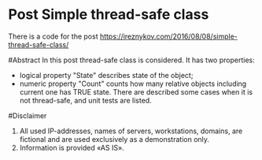 # Post Simple thread-safe class
There is a code for the post https://ireznykov.com/2016/08/08/simple-thread-safe-class/

#Abstract
In this post thread-safe class is considered. It has two properties:
- logical property "State" describes state of the object;
- numeric property "Count" counts how many relative objects including current one has TRUE state.
There are described some cases when it is not thread-safe, and unit tests are listed.

#Disclaimer
1. All used IP-addresses, names of servers, workstations, domains, are fictional and are used exclusively as a demonstration only.
2. Information is provided «AS IS».